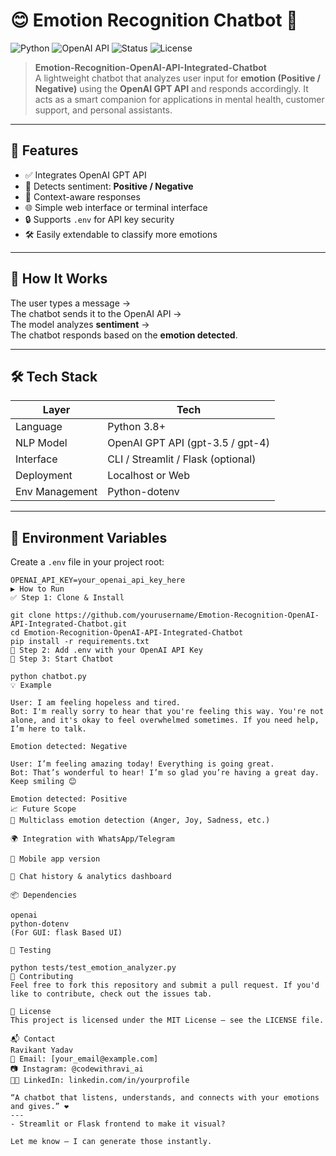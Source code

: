 # 😊 Emotion Recognition Chatbot 🤖

![Python](https://img.shields.io/badge/Python-3.8%2B-blue)
![OpenAI API](https://img.shields.io/badge/OpenAI-API-informational)
![Status](https://img.shields.io/badge/status-active-brightgreen)
![License](https://img.shields.io/badge/license-MIT-blue.svg)

> **Emotion-Recognition-OpenAI-API-Integrated-Chatbot**  
A lightweight chatbot that analyzes user input for **emotion (Positive / Negative)** using the **OpenAI GPT API** and responds accordingly. It acts as a smart companion for applications in mental health, customer support, and personal assistants.

---

## 🎯 Features

- ✅ Integrates OpenAI GPT API
- 💬 Detects sentiment: **Positive / Negative**
- 🧠 Context-aware responses
- 🌐 Simple web interface or terminal interface
- 🔒 Supports `.env` for API key security
- 🛠️ Easily extendable to classify more emotions

---

## 🧠 How It Works

The user types a message →  
The chatbot sends it to the OpenAI API →  
The model analyzes **sentiment** →  
The chatbot responds based on the **emotion detected**.

---

## 🛠️ Tech Stack

| Layer         | Tech                    |
|---------------|-------------------------|
| Language       | Python 3.8+             |
| NLP Model      | OpenAI GPT API (gpt-3.5 / gpt-4) |
| Interface      | CLI / Streamlit / Flask (optional) |
| Deployment     | Localhost or Web       |
| Env Management | Python-dotenv          |

---

## 🔐 Environment Variables

Create a `.env` file in your project root:

```env
OPENAI_API_KEY=your_openai_api_key_here
▶️ How to Run
✅ Step 1: Clone & Install

git clone https://github.com/yourusername/Emotion-Recognition-OpenAI-API-Integrated-Chatbot.git
cd Emotion-Recognition-OpenAI-API-Integrated-Chatbot
pip install -r requirements.txt
🧠 Step 2: Add .env with your OpenAI API Key
💬 Step 3: Start Chatbot

python chatbot.py
💡 Example

User: I am feeling hopeless and tired.
Bot: I'm really sorry to hear that you're feeling this way. You're not alone, and it's okay to feel overwhelmed sometimes. If you need help, I’m here to talk.

Emotion detected: Negative

User: I’m feeling amazing today! Everything is going great.
Bot: That’s wonderful to hear! I’m so glad you’re having a great day. Keep smiling 😊

Emotion detected: Positive
📈 Future Scope
🧠 Multiclass emotion detection (Anger, Joy, Sadness, etc.)

🌍 Integration with WhatsApp/Telegram

📱 Mobile app version

🧾 Chat history & analytics dashboard

📦 Dependencies

openai
python-dotenv
(For GUI: flask Based UI)

🧪 Testing

python tests/test_emotion_analyzer.py
🙌 Contributing
Feel free to fork this repository and submit a pull request. If you'd like to contribute, check out the issues tab.

📄 License
This project is licensed under the MIT License – see the LICENSE file.

📬 Contact
Ravikant Yadav
📧 Email: [your_email@example.com]
📷 Instagram: @codewithravi_ai
🧑‍💻 LinkedIn: linkedin.com/in/yourprofile

“A chatbot that listens, understands, and connects with your emotions and gives.” ❤️
---
- Streamlit or Flask frontend to make it visual?

Let me know — I can generate those instantly.
